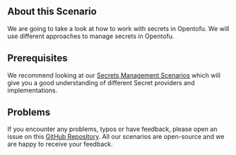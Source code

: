 ## About this Scenario
We are going to take a look at how to work with secrets in Opentofu. We will use different approaches to manage secrets in Opentofu.

## Prerequisites

We recommend looking at our [Secrets Management Scenarios]() which will give you a good understanding of different Secret providers and implementations.

## Problems

If you encounter any problems, typos or have feedback, please open an issue on this [GitHub Repository](https://github.com/peak-scale/koda-scenarios). All our scenarios are open-source and we are happy to receive your feedback.